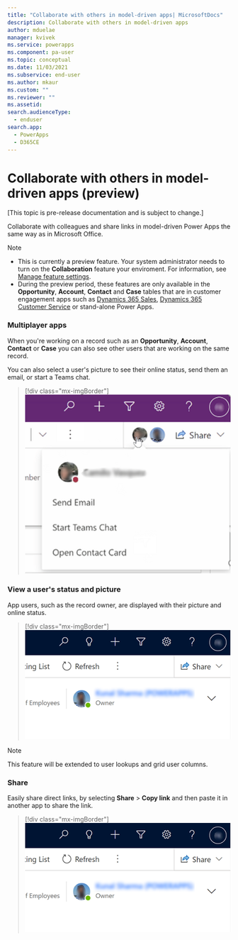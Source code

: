 ```yaml
---
title: "Collaborate with others in model-driven apps| MicrosoftDocs"
description: Collaborate with others in model-driven apps
author: mduelae
manager: kvivek
ms.service: powerapps
ms.component: pa-user
ms.topic: conceptual
ms.date: 11/03/2021
ms.subservice: end-user
ms.author: mkaur
ms.custom: ""
ms.reviewer: ""
ms.assetid: 
search.audienceType: 
  - enduser
search.app: 
  - PowerApps
  - D365CE
---
```

# Collaborate with others in model-driven apps (preview)

[This topic is pre-release documentation and is subject to change.]

Collaborate with colleagues and share links in model-driven Power Apps the same way as in Microsoft Office.

> [!NOTE]
> - This is currently a preview feature. Your system administrator needs to turn on the **Collaboration** feature your enviroment. For information, see [Manage feature settings](/power-platform/admin/settings-features).
> - During the preview period, these features are only available in the **Opportunity**, **Account**, **Contact** and **Case** tables that are in customer engagement apps such as [Dynamics 365 Sales](/dynamics365/sales-professional/help-hub.md), [Dynamics 365 Customer Service](/dynamics365/customer-service/help-hub.md) or stand-alone Power Apps.


### Multiplayer apps
When you're working on a record such as an **Opportunity**, **Account**, **Contact** or **Case** you can also see other users that are working on the same record.

You can also select a user's picture to see their online status, send them an email, or start a Teams chat.

> [!div class="mx-imgBorder"]
> ![View a user's online status.](media/collob-1.png "View a user's online status")


### View a user's status and picture

App users, such as the record owner, are displayed with their picture and online status.

> [!div class="mx-imgBorder"]
> ![VView a user's online status.](media/collob-2.png "View a user's online status")

> [!NOTE]
> This feature will be extended to user lookups and grid user columns. 


### Share 

Easily share direct links, by selecting  **Share** > **Copy link** and then paste it in another app to share the link. 

> [!div class="mx-imgBorder"]
> ![Share row information with soneone else.](media/collob-2.png "Share row information with soneone else")



